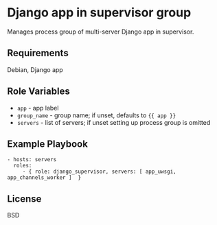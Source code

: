 Django app in supervisor group
==============================

Manages process group of multi-server Django app in supervisor.

Requirements
------------

Debian, Django app

Role Variables
--------------

- `app` - app label
- `group_name` - group name; if unset, defaults to `{{ app }}`
- `servers` - list of servers; if unset setting up process group is omitted

Example Playbook
----------------

    - hosts: servers
      roles:
         - { role: django_supervisor, servers: [ app_uwsgi, app_channels_worker ]  }

License
-------

BSD
